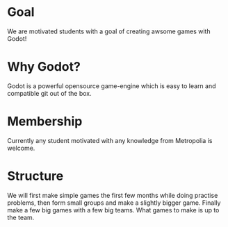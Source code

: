 # Goal
We are motivated students with a goal of creating awsome games with Godot!

# Why Godot?
Godot is a powerful opensource game-engine which is easy to learn and compatible git out of the box.

# Membership
Currently any student motivated with any knowledge from Metropolia is welcome.

# Structure
We will first make simple games the first few months while doing practise problems, then form small
groups and make a slightly bigger game. Finally make a few big games with a few big teams. What games to
make is up to the team.
